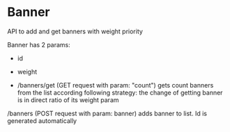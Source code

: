 # Banner
API to add and get banners with weight priority

Banner has 2 params:
  - id
  - weight

- /banners/get (GET request with param: "count")
  gets count banners from the list according following strategy: the change of getting banner is in direct ratio of its weight param

/banners (POST request with param: banner)
  adds banner to list. Id is generated automatically
